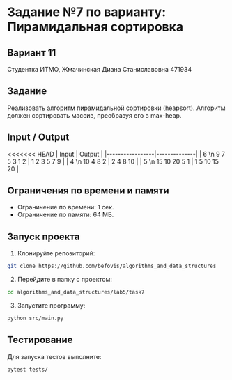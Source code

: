 # Задание №7 по варианту: Пирамидальная сортировка
## Вариант 11
Студентка ИТМО,  Жмачинская Диана Станиславовна 471934

## Задание
Реализовать алгоритм пирамидальной сортировки (heapsort). Алгоритм должен сортировать массив, преобразуя его в max-heap.

## Input / Output

<<<<<<< HEAD
| Input | Output |
|-----------------|--------------|
| 6 \n 9 7 5 3 1 2 | 1 2 3 5 7 9 |
| 4 \n 10 4 8 2 | 2 4 8 10 |
| 5 \n 15 10 20 5 1 | 1 5 10 15 20 |


## Ограничения по времени и памяти

- Ограничение по времени: 1 сек.
- Ограничение по памяти: 64 МБ.

## Запуск проекта


1. Клонируйте репозиторий:
```bash
git clone https://github.com/befovis/algorithms_and_data_structures
```
2. Перейдите в папку с проектом:
```bash
cd algorithms_and_data_structures/lab5/task7
```
3. Запустите программу:
```bash
python src/main.py
```

## Тестирование
Для запуска тестов выполните:
```bash
pytest tests/
```

